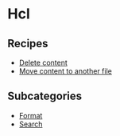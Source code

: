 # Hcl

## Recipes

* [Delete content](broken-reference)
* [Move content to another file](broken-reference)

## Subcategories

* [Format](format/)
* [Search](search/)

